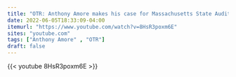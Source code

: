 ```yaml
---
title: "OTR: Anthony Amore makes his case for Massachusetts State Auditor"
date: 2022-06-05T18:33:09-04:00
itemurl: "https://www.youtube.com/watch?v=8HsR3poxm6E"
sites: "youtube.com"
tags: ["Anthony Amore" , "OTR"]
draft: false
---
```


{{< youtube 8HsR3poxm6E >}}